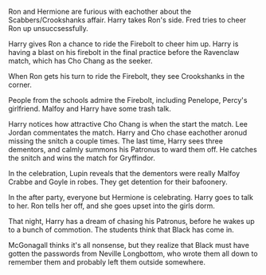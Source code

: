 Ron and Hermione are furious with eachother about the Scabbers/Crookshanks
affair. Harry takes Ron's side. Fred tries to cheer Ron up unsuccsessfully.

Harry gives Ron a chance to ride the Firebolt to cheer him up. Harry is having
a blast on his firebolt in the final practice before the Ravenclaw match, which
has Cho Chang as the seeker.

When Ron gets his turn to ride the Firebolt, they see Crookshanks in the
corner.

People from the schools admire the Firebolt, including Penelope, Percy's
girlfriend. Malfoy and Harry have some trash talk.

Harry notices how attractive Cho Chang is when the start the match. Lee Jordan
commentates the match. Harry and Cho chase eachother aronud missing the snitch
a couple times. The last time, Harry sees three dementors, and calmly summons
his Patronus to ward them off. He catches the snitch and wins the match for
Gryffindor.

In the celebration, Lupin reveals that the dementors were really Malfoy Crabbe
and Goyle in robes. They get detention for their bafoonery.

In the after party, everyone but Hermione is celebrating. Harry goes to talk to
her. Ron tells her off, and she goes upset into the girls dorm.

That night, Harry has a dream of chasing his Patronus, before he wakes up to a
bunch of commotion. The students think that Black has come in.

McGonagall thinks it's all nonsense, but they realize that Black must have
gotten the passwords from Neville Longbottom, who wrote them all down to
remember them and probably left them outside somewhere.
